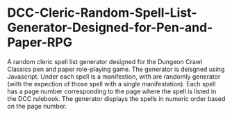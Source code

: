 # DCC-Cleric-Random-Spell-List-Generator-Designed-for-Pen-and-Paper-RPG
A random cleric spell list generator designed for the Dungeon Crawl Classics pen and paper role-playing game.   The generator is deisgned using Javascript.  Under each spell is a manifestion, with are randomly generator (with the expection of those spell with a single manifestation).  Each spell has a page number corresponding to the page where the spell is listed in the DCC rulebook.  The generator displays the spells in numeric order based on the page number.
